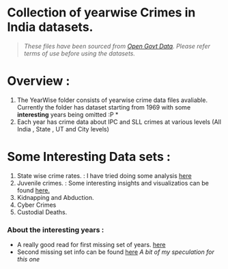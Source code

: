 # Collection of yearwise Crimes in India datasets.
> _These files have been sourced from [Open Govt Data](https://data.gov.in/). Please refer terms of use before using the datasets._


# Overview :

1. The YearWise folder consists of yearwise crime data files avaliable. Currently the folder has dataset starting from 1969 with some **interesting** 
years being omitted :P \*
2. Each year has crime data about IPC and SLL crimes at various levels (All India , State , UT and City levels)

# Some Interesting Data sets :
1. State wise crime rates. : I have tried doing some analysis [here](https://www.linkedin.com/posts/avinashladdha_crime-in-india-activity-6662678356263337984-2WkC)
2. Juvenile crimes. : Some interesting insights and visualizatios can be found [here.](https://www.linkedin.com/pulse/misguided-steps-unfulfilled-wishes-avinash-laddha?lipi=urn%3Ali%3Apage%3Ad_flagship3_profile_view_base_recent_activity_details_shares%3BRQduP%2FPIRwGBNUQHBYZC3w%3D%3D&licu=urn%3Ali%3Acontrol%3Ad_flagship3_profile_view_base_recent_activity_details_shares-update_article_image)
3. Kidnapping and Abduction. 
4. Cyber Crimes
5. Custodial Deaths.

### About the interesting years :
* A really good read for first missing set of years. [here](https://www.amazon.in/Case-That-Shook-India-Emergency/dp/0143442643/ref=sr_1_1?crid=2O66X0QYSI3AZ&dchild=1&keywords=the+case+that+shook+india&qid=1597597817&sprefix=the+case+tha%2Caps%2C311&sr=8-1)
* Second missing set info can be found [here](https://en.wikipedia.org/wiki/1998_Indian_general_election) _A bit of my speculation for this one_

